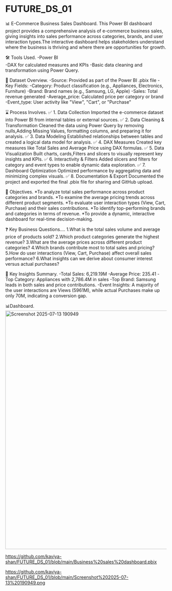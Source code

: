 # FUTURE_DS_01

📊 E-Commerce Business Sales Dashboard.
This Power BI dashboard project provides a comprehensive analysis of e-commerce business sales, giving insights into sales performance across categories, brands, and user interaction types.The interactive dashboard helps stakeholders understand where the business is thriving and where there are opportunities for growth.

🛠 Tools Used.
-Power BI   
-DAX for calculated measures and KPIs
-Basic data cleaning and transformation using Power Query.

📁 Dataset Overview.
-Source: Provided as part of the Power BI .pbix file
-Key Fields:
-Category: Product classification (e.g., Appliances, Electronics, Furniture)
-Brand: Brand names (e.g., Samsung, LG, Apple)
-Sales: Total revenue generated
-Average_price: Calculated price per category or brand
-Event_type: User activity like "View", "Cart", or "Purchase"

⌛ Process Involves.
✅ 1. Data Collection
Imported the e-commerce dataset into Power BI from internal tables or external sources.
✅ 2. Data Cleaning & Transformation
Cleaned the data using Power Query by removing nulls,Adding Missing Values, formatting columns, and preparing it for analysis.
✅ 3. Data Modeling
Established relationships between tables and created a logical data model for analysis.
✅ 4. DAX Measures
Created key measures like Total Sales and Average Price using DAX formulas.
✅ 5. Data Visualization
Built charts, cards,Filters and slicers to visually represent key insights and KPIs.
✅ 6. Interactivity & Filters
Added slicers and filters for category and event types to enable dynamic data exploration.
✅ 7. Dashboard Optimization
Optimized performance by aggregating data and minimizing complex visuals.
✅ 8. Documentation & Export
Documented the project and exported the final .pbix file for sharing and GitHub upload.

🎯 Objectives.
*To analyze total sales performance across product categories and brands.
*To examine the average pricing trends across different product segments.
*To evaluate user interaction types (View, Cart, Purchase) and their sales contributions.
*To identify top-performing brands and categories in terms of revenue.
*To provide a dynamic, interactive dashboard for real-time decision-making.

❓ Key Business Questions....
1.What is the total sales volume and average price of products sold?
2.Which product categories generate the highest revenue?
3.What are the average prices across different product categories?
4.Which brands contribute most to total sales and pricing?
5.How do user interactions (View, Cart, Purchase) affect overall sales performance?
6.What insights can we derive about consumer interest versus actual purchases?

📌 Key Insights Summary.
-Total Sales: 6,219.19M
-Average Price: 235.41
-Top Category: Appliances with 2,786.4M in sales
-Top Brand: Samsung leads in both sales and price contributions.
-Event Insights: A majority of the user interactions are Views (5961M), while actual Purchases make up only 70M, indicating a conversion gap.

📊Dashboard.
<img width="1324" height="744" alt="Screenshot 2025-07-13 190949" src="https://github.com/user-attachments/assets/7e86e0e3-2b3f-4635-a7c3-bb9f8daadff1" />

https://github.com/kaviya-shan/FUTURE_DS_01/blob/main/Business%20sales%20dashboard.pbix

https://github.com/kaviya-shan/FUTURE_DS_01/blob/main/Screenshot%202025-07-13%20190949.png





